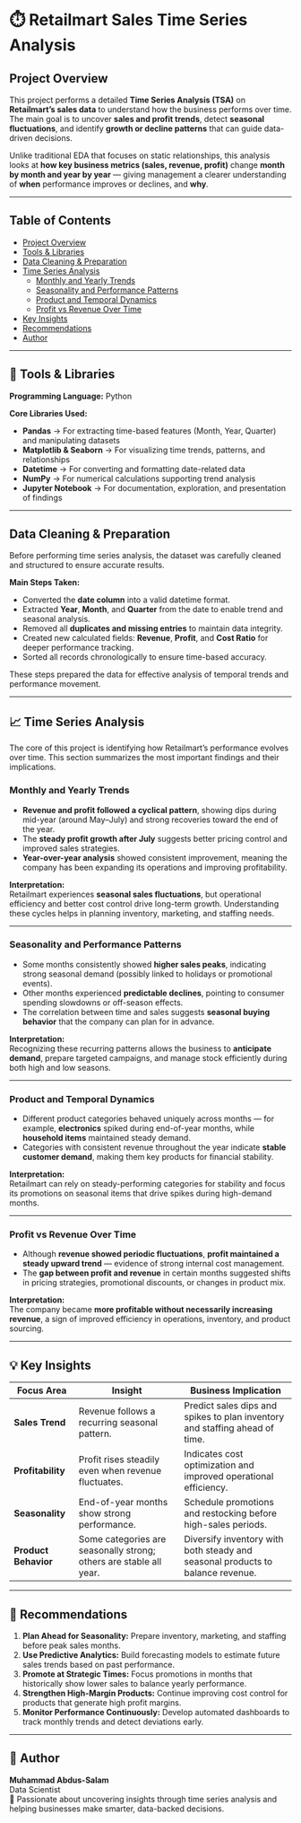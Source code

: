 # ⏱️ Retailmart Sales Time Series Analysis

## Project Overview
This project performs a detailed **Time Series Analysis (TSA)** on **Retailmart’s sales data** to understand how the business performs over time.  
The main goal is to uncover **sales and profit trends**, detect **seasonal fluctuations**, and identify **growth or decline patterns** that can guide data-driven decisions.

Unlike traditional EDA that focuses on static relationships, this analysis looks at **how key business metrics (sales, revenue, profit)** change **month by month and year by year** — giving management a clearer understanding of **when** performance improves or declines, and **why**.

---

## Table of Contents
- [Project Overview](#project-overview)
- [Tools & Libraries](#tools--libraries)
- [Data Cleaning & Preparation](#data-cleaning--preparation)
- [Time Series Analysis](#time-series-analysis)
  - [Monthly and Yearly Trends](#monthly-and-yearly-trends)
  - [Seasonality and Performance Patterns](#seasonality-and-performance-patterns)
  - [Product and Temporal Dynamics](#product-and-temporal-dynamics)
  - [Profit vs Revenue Over Time](#profit-vs-revenue-over-time)
- [Key Insights](#key-insights)
- [Recommendations](#recommendations)
- [Author](#author)

---

## 🧰 Tools & Libraries
**Programming Language:** Python  

**Core Libraries Used:**
- **Pandas** → For extracting time-based features (Month, Year, Quarter) and manipulating datasets  
- **Matplotlib & Seaborn** → For visualizing time trends, patterns, and relationships  
- **Datetime** → For converting and formatting date-related data  
- **NumPy** → For numerical calculations supporting trend analysis  
- **Jupyter Notebook** → For documentation, exploration, and presentation of findings  

---

## Data Cleaning & Preparation
Before performing time series analysis, the dataset was carefully cleaned and structured to ensure accurate results.

**Main Steps Taken:**
- Converted the **date column** into a valid datetime format.  
- Extracted **Year**, **Month**, and **Quarter** from the date to enable trend and seasonal analysis.  
- Removed all **duplicates and missing entries** to maintain data integrity.  
- Created new calculated fields: **Revenue**, **Profit**, and **Cost Ratio** for deeper performance tracking.  
- Sorted all records chronologically to ensure time-based accuracy.

These steps prepared the data for effective analysis of temporal trends and performance movement.

---

## 📈 Time Series Analysis
The core of this project is identifying how Retailmart’s performance evolves over time. This section summarizes the most important findings and their implications.

### Monthly and Yearly Trends
- **Revenue and profit followed a cyclical pattern**, showing dips during mid-year (around May–July) and strong recoveries toward the end of the year.  
- The **steady profit growth after July** suggests better pricing control and improved sales strategies.  
- **Year-over-year analysis** showed consistent improvement, meaning the company has been expanding its operations and improving profitability.

**Interpretation:**  
Retailmart experiences **seasonal sales fluctuations**, but operational efficiency and better cost control drive long-term growth. Understanding these cycles helps in planning inventory, marketing, and staffing needs.

---

### Seasonality and Performance Patterns
- Some months consistently showed **higher sales peaks**, indicating strong seasonal demand (possibly linked to holidays or promotional events).  
- Other months experienced **predictable declines**, pointing to consumer spending slowdowns or off-season effects.  
- The correlation between time and sales suggests **seasonal buying behavior** that the company can plan for in advance.

**Interpretation:**  
Recognizing these recurring patterns allows the business to **anticipate demand**, prepare targeted campaigns, and manage stock efficiently during both high and low seasons.

---

### Product and Temporal Dynamics
- Different product categories behaved uniquely across months — for example, **electronics** spiked during end-of-year months, while **household items** maintained steady demand.  
- Categories with consistent revenue throughout the year indicate **stable customer demand**, making them key products for financial stability.

**Interpretation:**  
Retailmart can rely on steady-performing categories for stability and focus its promotions on seasonal items that drive spikes during high-demand months.

---

### Profit vs Revenue Over Time
- Although **revenue showed periodic fluctuations**, **profit maintained a steady upward trend** — evidence of strong internal cost management.  
- The **gap between profit and revenue** in certain months suggested shifts in pricing strategies, promotional discounts, or changes in product mix.

**Interpretation:**  
The company became **more profitable without necessarily increasing revenue**, a sign of improved efficiency in operations, inventory, and product sourcing.

---

## 💡 Key Insights

| **Focus Area** | **Insight** | **Business Implication** |
|----------------|-------------|---------------------------|
| **Sales Trend** | Revenue follows a recurring seasonal pattern. | Predict sales dips and spikes to plan inventory and staffing ahead of time. |
| **Profitability** | Profit rises steadily even when revenue fluctuates. | Indicates cost optimization and improved operational efficiency. |
| **Seasonality** | End-of-year months show strong performance. | Schedule promotions and restocking before high-sales periods. |
| **Product Behavior** | Some categories are seasonally strong; others are stable all year. | Diversify inventory with both steady and seasonal products to balance revenue. |

---

## 🧭 Recommendations
1. **Plan Ahead for Seasonality:** Prepare inventory, marketing, and staffing before peak sales months.  
2. **Use Predictive Analytics:** Build forecasting models to estimate future sales trends based on past performance.  
3. **Promote at Strategic Times:** Focus promotions in months that historically show lower sales to balance yearly performance.  
4. **Strengthen High-Margin Products:** Continue improving cost control for products that generate high profit margins.  
5. **Monitor Performance Continuously:** Develop automated dashboards to track monthly trends and detect deviations early.

---

## 👤 Author
**Muhammad Abdus-Salam**  
Data Scientist  
📍 Passionate about uncovering insights through time series analysis and helping businesses make smarter, data-backed decisions.
